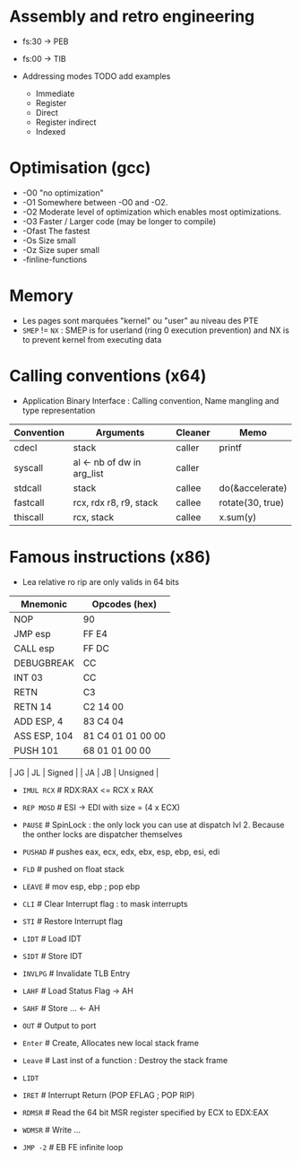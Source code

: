 # Assembly and retro engineering


* fs:30 -> PEB
* fs:00 -> TIB

* Addressing modes TODO add examples
    * Immediate
    * Register
    * Direct
    * Register indirect
    * Indexed

# Optimisation (gcc)

* -O0 "no optimization"
* -O1 Somewhere between -O0 and -O2.
* -O2 Moderate level of optimization which enables most optimizations.
* -O3 Faster / Larger code (may be longer to compile)
* -Ofast The fastest
* -Os Size small
* -Oz Size super small
* -finline-functions


# Memory

* Les pages sont marquées "kernel" ou "user" au niveau des PTE
* `SMEP` != `NX` : SMEP is for userland (ring 0 execution prevention) and NX is to prevent kernel from executing data
  

# Calling conventions (x64)

* Application Binary Interface : Calling convention, Name mangling and type representation

| Convention | Arguments                  | Cleaner | Memo             |
| ---        | ---                        | ---     | ---              |
| cdecl      | stack                      | caller  | printf           |
| syscall    | al <- nb of dw in arg_list | caller  |                  |
| stdcall    | stack                      | callee  | do(&accelerate)  |
| fastcall   | rcx, rdx r8, r9, stack     | callee  | rotate(30, true) |
| thiscall   | rcx, stack                 | callee  | x.sum(y)         |


# Famous instructions (x86)

* Lea relative ro rip are only valids in 64 bits

| Mnemonic     | Opcodes (hex)     |
| ---          | ---               |
| NOP          | 90                |
| JMP esp      | FF E4             |
| CALL esp     | FF DC             |
| DEBUGBREAK   | CC                |
| INT 03       | CC                |
| RETN         | C3                |
| RETN 14      | C2 14 00          |
| ADD ESP, 4   | 83 C4 04          |
| ASS ESP, 104 | 81 C4 01 01 00 00 |
| PUSH 101     | 68 01 01 00 00    |

| JG | JL | Signed   |
| JA | JB | Unsigned |


* `IMUL RCX`    #  RDX:RAX <= RCX x RAX

* `REP MOSD`    # ESI -> EDI with size = (4 x ECX) 
* `PAUSE`       # SpinLock : the only lock you can use at dispatch lvl 2.  Because the onther locks are dispatcher themselves
* `PUSHAD`      # pushes eax, ecx, edx, ebx, esp, ebp, esi, edi
* `FLD`         # pushed on float stack
* `LEAVE`       # mov esp, ebp ; pop ebp
* `CLI`         # Clear Interrupt flag : to mask interrupts
* `STI`         # Restore Interrupt flag
* `LIDT`        # Load IDT
* `SIDT`        # Store IDT
* `INVLPG`      # Invalidate TLB Entry
* `LAHF`        # Load Status Flag -> AH
* `SAHF`        # Store ... <- AH
* `OUT`         # Output to port
* `Enter`       # Create, Allocates new local stack frame
* `Leave`       # Last inst of a function : Destroy the stack frame
* `LIDT`
* `IRET`        # Interrupt Return (POP EFLAG ; POP RIP)
* `RDMSR`       # Read the 64 bit MSR register specified by ECX to EDX:EAX
* `WDMSR`       # Write ...
* `JMP -2`    # EB FE infinite loop
